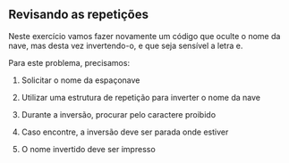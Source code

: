 ## Revisando as repetições

Neste exercício vamos fazer novamente um código que oculte o nome da nave, mas desta vez invertendo-o, e que seja sensível a letra e.

Para este problema, precisamos:

1. Solicitar o nome da espaçonave

2. Utilizar uma estrutura de repetição para inverter o nome da nave

3. Durante a inversão, procurar pelo caractere proibido

4. Caso encontre, a inversão deve ser parada onde estiver

5. O nome invertido deve ser impresso
